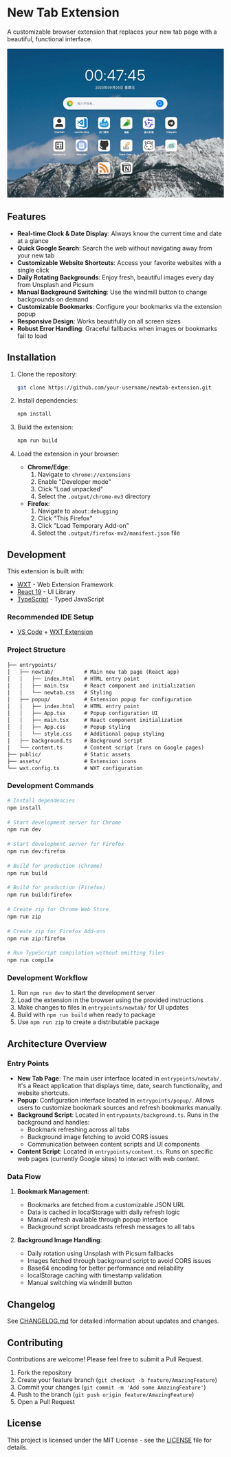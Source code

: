 # New Tab Extension

A customizable browser extension that replaces your new tab page with a beautiful, functional interface.

<div align="center">
<img src="demo.jpg" alt="New Tab Extension Screenshot" />
</div>

## Features

- **Real-time Clock & Date Display**: Always know the current time and date at a glance
- **Quick Google Search**: Search the web without navigating away from your new tab
- **Customizable Website Shortcuts**: Access your favorite websites with a single click
- **Daily Rotating Backgrounds**: Enjoy fresh, beautiful images every day from Unsplash and Picsum
- **Manual Background Switching**: Use the windmill button to change backgrounds on demand
- **Customizable Bookmarks**: Configure your bookmarks via the extension popup
- **Responsive Design**: Works beautifully on all screen sizes
- **Robust Error Handling**: Graceful fallbacks when images or bookmarks fail to load

## Installation

1. Clone the repository:
   ```bash
   git clone https://github.com/your-username/newtab-extension.git
   ```

2. Install dependencies:
   ```bash
   npm install
   ```

3. Build the extension:
   ```bash
   npm run build
   ```

4. Load the extension in your browser:
   - **Chrome/Edge**: 
     1. Navigate to `chrome://extensions`
     2. Enable "Developer mode"
     3. Click "Load unpacked"
     4. Select the `.output/chrome-mv3` directory
   - **Firefox**:
     1. Navigate to `about:debugging`
     2. Click "This Firefox"
     3. Click "Load Temporary Add-on"
     4. Select the `.output/firefox-mv2/manifest.json` file

## Development

This extension is built with:

- [WXT](https://wxt.dev) - Web Extension Framework
- [React 19](https://react.dev) - UI Library
- [TypeScript](https://www.typescriptlang.org/) - Typed JavaScript

### Recommended IDE Setup

- [VS Code](https://code.visualstudio.com/) + [WXT Extension](https://marketplace.visualstudio.com/items?itemName=wxt-dev.wxt)

### Project Structure

```
├── entrypoints/
│   ├── newtab/          # Main new tab page (React app)
│   │   ├── index.html   # HTML entry point
│   │   ├── main.tsx     # React component and initialization
│   │   └── newtab.css   # Styling
│   ├── popup/           # Extension popup for configuration
│   │   ├── index.html   # HTML entry point
│   │   ├── App.tsx      # Popup configuration UI
│   │   ├── main.tsx     # React component initialization
│   │   ├── App.css      # Popup styling
│   │   └── style.css    # Additional popup styling
│   ├── background.ts    # Background script
│   └── content.ts       # Content script (runs on Google pages)
├── public/              # Static assets
├── assets/              # Extension icons
└── wxt.config.ts        # WXT configuration
```

### Development Commands

```bash
# Install dependencies
npm install

# Start development server for Chrome
npm run dev

# Start development server for Firefox
npm run dev:firefox

# Build for production (Chrome)
npm run build

# Build for production (Firefox)
npm run build:firefox

# Create zip for Chrome Web Store
npm run zip

# Create zip for Firefox Add-ons
npm run zip:firefox

# Run TypeScript compilation without emitting files
npm run compile
```

### Development Workflow

1. Run `npm run dev` to start the development server
2. Load the extension in the browser using the provided instructions
3. Make changes to files in `entrypoints/newtab/` for UI updates
4. Build with `npm run build` when ready to package
5. Use `npm run zip` to create a distributable package

## Architecture Overview

### Entry Points

- **New Tab Page**: The main user interface located in `entrypoints/newtab/`. It's a React application that displays time, date, search functionality, and website shortcuts.
- **Popup**: Configuration interface located in `entrypoints/popup/`. Allows users to customize bookmark sources and refresh bookmarks manually.
- **Background Script**: Located in `entrypoints/background.ts`. Runs in the background and handles:
  - Bookmark refreshing across all tabs
  - Background image fetching to avoid CORS issues
  - Communication between content scripts and UI components
- **Content Script**: Located in `entrypoints/content.ts`. Runs on specific web pages (currently Google sites) to interact with web content.

### Data Flow

1. **Bookmark Management**:
   - Bookmarks are fetched from a customizable JSON URL
   - Data is cached in localStorage with daily refresh logic
   - Manual refresh available through popup interface
   - Background script broadcasts refresh messages to all tabs

2. **Background Image Handling**:
   - Daily rotation using Unsplash with Picsum fallbacks
   - Images fetched through background script to avoid CORS issues
   - Base64 encoding for better performance and reliability
   - localStorage caching with timestamp validation
   - Manual switching via windmill button

## Changelog

See [CHANGELOG.md](CHANGELOG.md) for detailed information about updates and changes.

## Contributing

Contributions are welcome! Please feel free to submit a Pull Request.

1. Fork the repository
2. Create your feature branch (`git checkout -b feature/AmazingFeature`)
3. Commit your changes (`git commit -m 'Add some AmazingFeature'`)
4. Push to the branch (`git push origin feature/AmazingFeature`)
5. Open a Pull Request

## License

This project is licensed under the MIT License - see the [LICENSE](LICENSE) file for details.
